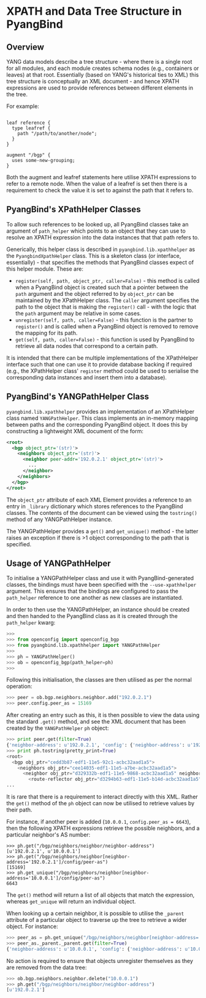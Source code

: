 # XPATH and Data Tree Structure in PyangBind

## Overview

YANG data models describe a tree structure - where there is a single root for all modules, and each module creates schema nodes (e.g., containers or leaves) at that root. Essentially (based on YANG's historical ties to XML) this tree structure is conceptually an XML document - and hence XPATH expressions are used to provide references between different elements in the tree.

For example:

```yang

leaf reference {
  type leafref {
    path "/path/to/another/node";
  }
}

augment "/bgp" {
  uses some-new-grouping;
}
```

Both the augment and leafref statements here utilise XPATH expressions to refer to a remote node. When the value of a leafref is set then there is a requirement to check the value it is set to against the path that it refers to.

## PyangBind's XPathHelper Classes

To allow such references to be looked up, all PyangBind classes take an argument of `path_helper` which points to an object that they can use to resolve an XPATH expression into the data instances that that path refers to.

Generically, this helper class is described in `pyangbind.lib.xpathhelper` as the `PyangbindXpathHelper` class. This is a skeleton class (or interface, essentially) - that specifies the methods that PyangBind classes expect of this helper module. These are:

* `register(self, path, object_ptr, caller=False)` - this method is called when a PyangBind object is created such that a pointer between the `path` argument and the object referred to by `object_ptr` can be maintained by the XPathHelper class. The `caller` argument specifies the path to the object that is making the `register()` call - with the logic that the `path` argument may be relative in some cases.
* `unregister(self, path, caller=False)` - this function is the partner to `register()` and is called when a PyangBind object is removed to remove the mapping for its path.
* `get(self, path, caller=False)` - this function is used by PyangBind to retrieve all data nodes that correspond to a certain path.

It is intended that there can be multiple implementations of the XPathHelper interface such that one can use it to provide database backing if required (e.g., the XPathHelper class' `register` method could be used to serialise the corresponding data instances and insert them into a database).

## PyangBind's YANGPathHelper Class

`pyangbind.lib.xpathhelper` provides an implementation of an XPathHelper class named `YANGPathHelper`. This class implements an in-memory mapping between paths and the corresponding PyangBind object. It does this by constructing a lightweight XML document of the form:

```xml
<root>
  <bgp object_ptr='(str)'>
    <neighbors object_ptr='(str)'>
      <neighbor peer-addr='192.0.2.1' object_ptr='(str)'>
        ...
      </neighbor>
    </neighbors>
  </bgp>
</root>
```

The `object_ptr` attribute of each XML Element provides a reference to an entry in `_library` dictionary which stores references to the PyangBind classes. The contents of the document can be viewed using the `tostring()` method of any YANGPathHelper instance.

The YANGPathHelper provides a `get()` and `get_unique()` method - the latter raises an exception if there is >1 object corresponding to the path that is specified.

## Usage of YANGPathHelper

To initialise a YANGPathHelper class and use it with PyangBind-generated classes, the bindings must have been specified with the `--use-xpathhelper` argument. This ensures that the bindings are configured to pass the `path_helper` reference to one another as new classes are instantiated.

In order to then use the YANGPathHelper, an instance should be created and then handed to the PyangBind class as it is created through the `path_helper` kwarg:

```python
>>>
>>> from openconfig import openconfig_bgp
>>> from pyangbind.lib.xpathhelper import YANGPathHelper
>>>
>>> ph = YANGPathHelper()
>>> ob = openconfig_bgp(path_helper=ph)
>>>
```

Following this initialisation, the classes are then utilised as per the normal operation:

```python
>>> peer = ob.bgp.neighbors.neighbor.add("192.0.2.1")
>>> peer.config.peer_as = 15169
```

After creating an entry such as this, it is then possible to view the data using the standard `.get()` method, and see the XML document that has been created by the `YANGPathHelper` `ph` object:

```python
>>> print peer.get(filter=True)
{'neighbor-address': u'192.0.2.1', 'config': {'neighbor-address': u'192.0.2.1', 'peer-as': 15169}}
>>> print ph.tostring(pretty_print=True)
<root>
  <bgp obj_ptr="cedd3b87-edf1-11e5-92c1-acbc32aad1a5">
    <neighbors obj_ptr="cee14035-edf1-11e5-a7be-acbc32aad1a5">
      <neighbor obj_ptr="d329332b-edf1-11e5-9868-acbc32aad1a5" neighbor-address="192.0.2.1">
        <route-reflector obj_ptr="d3294b63-edf1-11e5-b14d-acbc32aad1a5">
...
```

It is rare that there is a requirement to interact directly with this XML. Rather the `get()` method of the `ph` object can now be utilised to retrieve values by their path.

For instance, if another peer is added (`10.0.0.1`, `config.peer_as = 6643`), then the following XPATH expressions retrieve the possible neighbors, and a particular neighbor's AS number:

```
>>> ph.get("/bgp/neighbors/neighbor/neighbor-address")
[u'192.0.2.1', u'10.0.0.1']
>>> ph.get("/bgp/neighbors/neighbor[neighbor-address='192.0.2.1']/config/peer-as")
[15169]
>>> ph.get_unique("/bgp/neighbors/neighbor[neighbor-address='10.0.0.1']/config/peer-as")
6643
```

The `get()` method will return a list of all objects that match the expression, whereas `get_unique` will return an individual object.

When looking up a certain neighbor, it is possible to utilise the `_parent` attribute of a particular object to traverse up the tree to retrieve a wider object. For instance:

```python
>>> peer_as = ph.get_unique("/bgp/neighbors/neighbor[neighbor-address='10.0.0.1']/config/peer-as")
>>> peer_as._parent._parent.get(filter=True)
{'neighbor-address': u'10.0.0.1', 'config': {'neighbor-address': u'10.0.0.1', 'peer-as': 6643}}
```

No action is required  to ensure that objects unregister themselves as they are removed from the data tree:

```python
>>> ob.bgp.neighbors.neighbor.delete("10.0.0.1")
>>> ph.get("/bgp/neighbors/neighbor/neighbor-address")
[u'192.0.2.1']
```
